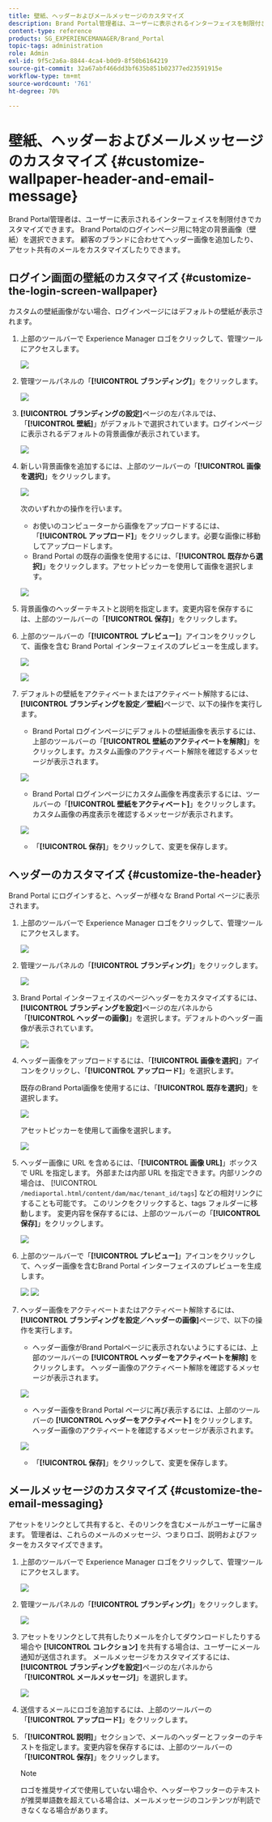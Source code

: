 ```yaml
---
title: 壁紙、ヘッダーおよびメールメッセージのカスタマイズ
description: Brand Portal管理者は、ユーザーに表示されるインターフェイスを制限付きでカスタマイズできます。 Brand Portalのログインページ用に特定の背景画像（壁紙）を選択できます。 顧客のブランドに合わせてヘッダー画像を追加したり、アセット共有のメールをカスタマイズしたりできます。
content-type: reference
products: SG_EXPERIENCEMANAGER/Brand_Portal
topic-tags: administration
role: Admin
exl-id: 9f5c2a6a-8844-4ca4-b0d9-8f50b6164219
source-git-commit: 32a67abf466dd3bf635b851b02377ed23591915e
workflow-type: tm+mt
source-wordcount: '761'
ht-degree: 70%

---
```


# 壁紙、ヘッダーおよびメールメッセージのカスタマイズ {#customize-wallpaper-header-and-email-message}

Brand Portal管理者は、ユーザーに表示されるインターフェイスを制限付きでカスタマイズできます。 Brand Portalのログインページ用に特定の背景画像（壁紙）を選択できます。 顧客のブランドに合わせてヘッダー画像を追加したり、アセット共有のメールをカスタマイズしたりできます。

## ログイン画面の壁紙のカスタマイズ {#customize-the-login-screen-wallpaper}

カスタムの壁紙画像がない場合、ログインページにはデフォルトの壁紙が表示されます。

1. 上部のツールバーで Experience Manager ロゴをクリックして、管理ツールにアクセスします。

   ![](assets/aemlogo.png)

1. 管理ツールパネルの「**[!UICONTROL ブランディング]**」をクリックします。

   ![](assets/admin-tools-panel-10.png)

1. **[!UICONTROL ブランディングの設定]**&#x200B;ページの左パネルでは、「**[!UICONTROL 壁紙]**」がデフォルトで選択されています。ログインページに表示されるデフォルトの背景画像が表示されています。

   ![](assets/default_wallpaper.png)

1. 新しい背景画像を追加するには、上部のツールバーの「**[!UICONTROL 画像を選択]**」をクリックします。

   ![](assets/choose_wallpaperimage.png)

   次のいずれかの操作を行います。

   * お使いのコンピューターから画像をアップロードするには、「**[!UICONTROL アップロード]**」をクリックします。必要な画像に移動してアップロードします。
   * Brand Portal の既存の画像を使用するには、「**[!UICONTROL 既存から選択]**」をクリックします。アセットピッカーを使用して画像を選択します。

   ![](assets/asset-picker.png)

1. 背景画像のヘッダーテキストと説明を指定します。変更内容を保存するには、上部のツールバーの「**[!UICONTROL 保存]**」をクリックします。

1. 上部のツールバーの「**[!UICONTROL プレビュー]**」アイコンをクリックして、画像を含む Brand Portal インターフェイスのプレビューを生成します。

   ![](assets/chlimage_1.png)

   ![](assets/custom-wallpaper-preview.png)

1. デフォルトの壁紙をアクティベートまたはアクティベート解除するには、**[!UICONTROL ブランディングを設定／壁紙]**&#x200B;ページで、以下の操作を実行します。

   * Brand Portal ログインページにデフォルトの壁紙画像を表示するには、上部のツールバーの「**[!UICONTROL 壁紙のアクティベートを解除]**」をクリックします。カスタム画像のアクティベート解除を確認するメッセージが表示されます。

   ![](assets/chlimage_1-1.png)

   * Brand Portal ログインページにカスタム画像を再度表示するには、ツールバーの「**[!UICONTROL 壁紙をアクティベート]**」をクリックします。カスタム画像の再度表示を確認するメッセージが表示されます。

   ![](assets/chlimage_1-2.png)

   * 「**[!UICONTROL 保存]**」をクリックして、変更を保存します。

## ヘッダーのカスタマイズ {#customize-the-header}

Brand Portal にログインすると、ヘッダーが様々な Brand Portal ページに表示されます。

1. 上部のツールバーで Experience Manager ロゴをクリックして、管理ツールにアクセスします。

   ![](assets/aemlogo.png)

1. 管理ツールパネルの「**[!UICONTROL ブランディング]**」をクリックします。

   ![](assets/admin-tools-panel-11.png)

1. Brand Portal インターフェイスのページヘッダーをカスタマイズするには、**[!UICONTROL ブランディングを設定]**&#x200B;ページの左パネルから「**[!UICONTROL ヘッダーの画像]**」を選択します。デフォルトのヘッダー画像が表示されています。

   ![](assets/default-header.png)

1. ヘッダー画像をアップロードするには、「**[!UICONTROL 画像を選択]**」アイコンをクリックし、「**[!UICONTROL アップロード]**」を選択します。

   既存のBrand Portal画像を使用するには、「**[!UICONTROL 既存を選択]**」を選択します。

   ![](assets/choose_wallpaperimage-1.png)

   アセットピッカーを使用して画像を選択します。

   ![](assets/asset-picker-header.png)

1. ヘッダー画像に URL を含めるには、「**[!UICONTROL 画像 URL]**」ボックスで URL を指定します。 外部または内部 URL を指定できます。内部リンクの場合は、
   [!UICONTROL `/mediaportal.html/content/dam/mac/tenant_id/tags`] などの相対リンクにすることも可能です。
このリンクをクリックすると、tags フォルダーに移動します。
変更内容を保存するには、上部のツールバーの「**[!UICONTROL 保存]**」をクリックします。

   ![](assets/configure_brandingheaderimageurl.png)

1. 上部のツールバーで「**[!UICONTROL プレビュー]**」アイコンをクリックして、ヘッダー画像を含むBrand Portal インターフェイスのプレビューを生成します。

   ![](assets/chlimage_1-3.png)
   ![](assets/custom_header_preview.png)

1. ヘッダー画像をアクティベートまたはアクティベート解除するには、**[!UICONTROL ブランディングを設定／ヘッダーの画像]**&#x200B;ページで、以下の操作を実行します。

   * ヘッダー画像がBrand Portalページに表示されないようにするには、上部のツールバーの **[!UICONTROL ヘッダーをアクティベートを解除]** をクリックします。 ヘッダー画像のアクティベート解除を確認するメッセージが表示されます。

   ![](assets/chlimage_1-4.png)

   * ヘッダー画像をBrand Portal ページに再び表示するには、上部のツールバーの **[!UICONTROL ヘッダーをアクティベート]** をクリックします。 ヘッダー画像のアクティベートを確認するメッセージが表示されます。

   ![](assets/chlimage_1-5.png)

   * 「**[!UICONTROL 保存]**」をクリックして、変更を保存します。

## メールメッセージのカスタマイズ {#customize-the-email-messaging}

アセットをリンクとして共有すると、そのリンクを含むメールがユーザーに届きます。 管理者は、これらのメールのメッセージ、つまりロゴ、説明およびフッターをカスタマイズできます。

1. 上部のツールバーで Experience Manager ロゴをクリックして、管理ツールにアクセスします。

   ![](assets/aemlogo.png)

1. 管理ツールパネルの「**[!UICONTROL ブランディング]**」をクリックします。

   ![](assets/admin-tools-panel-12.png)

1. アセットをリンクとして共有したりメールを介してダウンロードしたりする場合や **[!UICONTROL コレクション]** を共有する場合は、ユーザーにメール通知が送信されます。 メールメッセージをカスタマイズするには、**[!UICONTROL ブランディングを設定]**&#x200B;ページの左パネルから「**[!UICONTROL メールメッセージ]**」を選択します。

   ![](assets/configure-branding-page-email.png)

1. 送信するメールにロゴを追加するには、上部のツールバーの「**[!UICONTROL アップロード]**」をクリックします。

1. 「**[!UICONTROL 説明]**」セクションで、メールのヘッダーとフッターのテキストを指定します。変更内容を保存するには、上部のツールバーの「**[!UICONTROL 保存]**」をクリックします。

   >[!NOTE]
   >
   >ロゴを推奨サイズで使用していない場合や、ヘッダーやフッターのテキストが推奨単語数を超えている場合は、メールメッセージのコンテンツが判読できなくなる場合があります。
